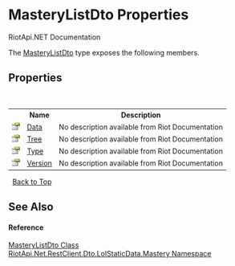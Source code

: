 # MasteryListDto Properties
RiotApi.NET Documentation 

The <a href="90a2bf2b-6374-34be-9aba-c449c28b63d2">MasteryListDto</a> type exposes the following members.


## Properties
&nbsp;<table><tr><th></th><th>Name</th><th>Description</th></tr><tr><td>![Public property](media/pubproperty.gif "Public property")</td><td><a href="9bbd6d1d-a980-d427-37b7-8bdbbb072177">Data</a></td><td>
No description available from Riot Documentation</td></tr><tr><td>![Public property](media/pubproperty.gif "Public property")</td><td><a href="54a51200-0d7f-220f-ac9d-979040dc7a4f">Tree</a></td><td>
No description available from Riot Documentation</td></tr><tr><td>![Public property](media/pubproperty.gif "Public property")</td><td><a href="4db8202b-3b96-2f47-0787-a8cd084a384f">Type</a></td><td>
No description available from Riot Documentation</td></tr><tr><td>![Public property](media/pubproperty.gif "Public property")</td><td><a href="7eee485e-9f16-f9d0-cd8d-b6963e3baea5">Version</a></td><td>
No description available from Riot Documentation</td></tr></table>&nbsp;
<a href="#masterylistdto-properties">Back to Top</a>

## See Also


#### Reference
<a href="90a2bf2b-6374-34be-9aba-c449c28b63d2">MasteryListDto Class</a><br /><a href="f8067ff9-c0c3-b7ef-10a3-0d5201c86f33">RiotApi.Net.RestClient.Dto.LolStaticData.Mastery Namespace</a><br />